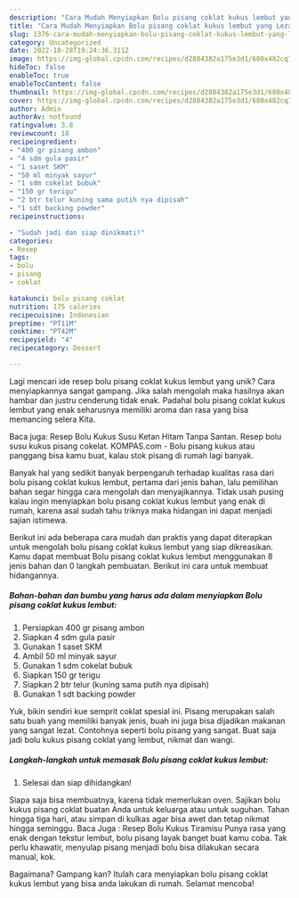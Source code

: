 ```yaml
---
description: "Cara Mudah Menyiapkan Bolu pisang coklat kukus lembut yang Lezat"
title: "Cara Mudah Menyiapkan Bolu pisang coklat kukus lembut yang Lezat"
slug: 1376-cara-mudah-menyiapkan-bolu-pisang-coklat-kukus-lembut-yang-lezat
category: Uncategorized
date: 2022-10-28T19:24:36.311Z
image: https://img-global.cpcdn.com/recipes/d2884382a175e3d1/680x482cq70/bolu-pisang-coklat-kukus-lembut-foto-resep-utama.jpg
hideToc: false
enableToc: true
enableTocContent: false
thumbnail: https://img-global.cpcdn.com/recipes/d2884382a175e3d1/680x482cq70/bolu-pisang-coklat-kukus-lembut-foto-resep-utama.jpg
cover: https://img-global.cpcdn.com/recipes/d2884382a175e3d1/680x482cq70/bolu-pisang-coklat-kukus-lembut-foto-resep-utama.jpg
author: Admin
authorAv: notfound
ratingvalue: 3.8
reviewcount: 18
recipeingredient:
- "400 gr pisang ambon"
- "4 sdm gula pasir"
- "1 saset SKM"
- "50 ml minyak sayur"
- "1 sdm cokelat bubuk"
- "150 gr terigu"
- "2 btr telur kuning sama putih nya dipisah"
- "1 sdt backing powder"
recipeinstructions:

- "Sudah jadi dan siap dinikmati!"
categories:
- Resep
tags:
- bolu
- pisang
- coklat

katakunci: bolu pisang coklat 
nutrition: 175 calories
recipecuisine: Indonesian
preptime: "PT11M"
cooktime: "PT42M"
recipeyield: "4"
recipecategory: Dessert

---
```





Lagi mencari ide resep bolu pisang coklat kukus lembut yang unik? Cara menyiapkannya sangat gampang. Jika salah mengolah maka hasilnya akan hambar dan justru cenderung tidak enak. Padahal bolu pisang coklat kukus lembut yang enak seharusnya memiliki aroma dan rasa yang bisa memancing selera Kita.





Baca juga: Resep Bolu Kukus Susu Ketan Hitam Tanpa Santan. Resep bolu susu kukus pisang cokelat. KOMPAS.com - Bolu pisang kukus atau panggang bisa kamu buat, kalau stok pisang di rumah lagi banyak.

Banyak hal yang sedikit banyak berpengaruh terhadap kualitas rasa dari bolu pisang coklat kukus lembut, pertama dari jenis bahan, lalu pemilihan bahan segar hingga cara mengolah dan menyajikannya. Tidak usah pusing kalau ingin menyiapkan bolu pisang coklat kukus lembut yang enak di rumah, karena asal sudah tahu triknya maka hidangan ini dapat menjadi sajian istimewa.






Berikut ini ada beberapa cara mudah dan praktis yang dapat diterapkan untuk mengolah bolu pisang coklat kukus lembut yang siap dikreasikan. Kamu dapat membuat Bolu pisang coklat kukus lembut menggunakan 8 jenis bahan dan 0 langkah pembuatan. Berikut ini cara untuk membuat hidangannya.

<!--inarticleads1-->

##### Bahan-bahan dan bumbu yang harus ada dalam menyiapkan Bolu pisang coklat kukus lembut:

1. Persiapkan 400 gr pisang ambon
1. Siapkan 4 sdm gula pasir
1. Gunakan 1 saset SKM
1. Ambil 50 ml minyak sayur
1. Gunakan 1 sdm cokelat bubuk
1. Siapkan 150 gr terigu
1. Siapkan 2 btr telur (kuning sama putih nya dipisah)
1. Gunakan 1 sdt backing powder


Yuk, bikin sendiri kue semprit coklat spesial ini. Pisang merupakan salah satu buah yang memiliki banyak jenis, buah ini juga bisa dijadikan makanan yang sangat lezat. Contohnya seperti bolu pisang yang sangat. Buat saja jadi bolu kukus pisang coklat yang lembut, nikmat dan wangi. 

<!--inarticleads2-->

##### Langkah-langkah untuk memasak Bolu pisang coklat kukus lembut:


1. Selesai dan siap dihidangkan!

Siapa saja bisa membuatnya, karena tidak memerlukan oven. Sajikan bolu kukus pisang coklat buatan Anda untuk keluarga atau untuk suguhan. Tahan hingga tiga hari, atau simpan di kulkas agar bisa awet dan tetap nikmat hingga seminggu. Baca Juga : Resep Bolu Kukus Tiramisu Punya rasa yang enak dengan tekstur lembut, bolu pisang layak banget buat kamu coba. Tak perlu khawatir, menyulap pisang menjadi bolu bisa dilakukan secara manual, kok. 

Bagaimana? Gampang kan? Itulah cara menyiapkan bolu pisang coklat kukus lembut yang bisa anda lakukan di rumah. Selamat mencoba!
